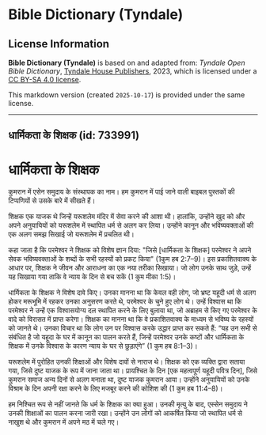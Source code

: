 # Bible Dictionary (Tyndale)

## License Information

**Bible Dictionary (Tyndale)** is based on and adapted from: _Tyndale Open Bible Dictionary_, [Tyndale House Publishers](https://tyndaleopenresources.com/), 2023, which is licensed under a [CC BY-SA 4.0 license](https://creativecommons.org/licenses/by-sa/4.0/legalcode.en).

This markdown version (created `2025-10-17`) is provided under the same license.



--------------------------------

## धार्मिकता के शिक्षक (id: 733991)

धार्मिकता के शिक्षक
===================

कुमरान में एसेन समुदाय के संस्थापक का नाम। हम कुमरान में पाई जाने वाली बाइबल पुस्तकों की टिप्पणियों से उसके बारे में सीखते हैं।

शिक्षक एक याजक थे जिन्हें यरूशलेम मंदिर में सेवा करने की आशा थी। हालांकि, उन्होंने खुद को और अपने अनुयायियों को यरूशलेम में स्थापित धर्म से अलग कर लिया। उन्होंने कानून और भविष्यवक्ताओं की एक अलग समझ सिखाई जो यरूशलेम में प्रचलित थी।

कहा जाता है कि परमेश्वर ने शिक्षक को विशेष ज्ञान दिया: "जिसे \[धार्मिकता के शिक्षक] परमेश्वर ने अपने सेवक भविष्यवक्ताओं के शब्दों के सभी रहस्यों को प्रकट किया" (1कुम हब 2:7–9\)। इस प्रकाशितवाक्य के आधार पर, शिक्षक ने जीवन और आराधना का एक नया तरीका सिखाया। जो लोग उनके साथ जुड़े, उन्हें यह सिखाया गया ताकि वे न्याय के दिन से बच सकें (1 कुम मीका 1:5\)।

धार्मिकता के शिक्षक ने विशेष दावे किए। उनका मानना था कि केवल वही लोग, जो भ्रष्ट यहूदी धर्म से अलग होकर मरूभूमि में रहकर उनका अनुसरण करते थे, परमेश्वर के चुने हुए लोग थे। उन्हें विश्वास था कि परमेश्वर ने उन्हें एक विश्वासयोग्य दल स्थापित करने के लिए बुलाया था, जो अब्राहम से किए गए परमेश्वर के वादे को विरासत में प्राप्त करेगा। शिक्षक का मानना था कि वे प्रकाशितवाक्य के माध्यम से भविष्य के रहस्यों को जानते थे। उनका विचार था कि लोग उन पर विश्वास करके उद्धार प्राप्त कर सकते हैं: “यह उन सभी से संबंधित है जो यहूदा के घर में कानून का पालन करते हैं, जिन्हें परमेश्वर उनके कष्टों और धार्मिकता के शिक्षक में उनके विश्वास के कारण न्याय के घर से छुड़ाएंगे” (1 कुम हब 8:1–3\)।

यरूशलेम में पुरोहित उनकी शिक्षाओं और विशेष दावों से नाराज थे। शिक्षक को एक व्यक्ति द्वारा सताया गया, जिसे दुष्ट याजक के रूप में जाना जाता था। प्रायश्चित के दिन \[एक महत्वपूर्ण यहूदी पवित्र दिन], जिसे कुमरान समाज अन्य दिनों से अलग मनाता था, दुष्ट याजक कुमरान आया। उन्होंने अनुयायियों को उनके विश्राम के दिन अपनी रक्षा करने के लिए मजबूर करने की कोशिश की (1 कुम हब 11:4–8\)।

हम निश्चित रूप से नहीं जानते कि धर्म के शिक्षक का क्या हुआ। उनकी मृत्यु के बाद, एस्सेन समुदाय ने उनकी शिक्षाओं का पालन करना जारी रखा। उन्होंने उन लोगों को आकर्षित किया जो स्थापित धर्म से नाखुश थे और कुमरान में अपने मठ में चले गए।


